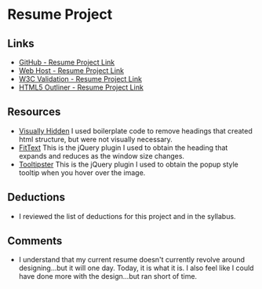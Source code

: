 # Resume Project

## Links
* [GitHub - Resume Project Link](https://github.com/GRowe22/project_resume_rowe_greg)
* [Web Host - Resume Project Link](http://www.designer-rowe.com/resume)
* [W3C Validation - Resume Project Link](https://validator.w3.org/nu/?doc=http%3A%2F%2Fwww.designer-rowe.com%2Fresume%2F)
* [HTML5 Outliner - Resume Project Link](https://gsnedders.html5.org/outliner/process.py?url=http%3A%2F%2Fwww.designer-rowe.com%2Fresume%2F)



## Resources
* [Visually Hidden](https://github.com/h5bp/html5-boilerplate/blob/master/src/css/main.css#L107-L169) I used boilerplate code to remove headings that created html structure, but were not visually necessary.
* [FitText](http://fittextjs.com/) This is the jQuery plugin I used to obtain the heading that expands and reduces as the window size changes.
* [Tooltipster](http://iamceege.github.io/tooltipster/) This is the jQuery plugin I used to obtain the popup style tooltip when you hover over the image.

## Deductions
* I reviewed the list of deductions for this project
and in the syllabus.

## Comments
* I understand that my current resume doesn't currently revolve around designing...but it will one day.  Today, it is what it is.  I also feel like I could have done more with the design...but ran short of time.
